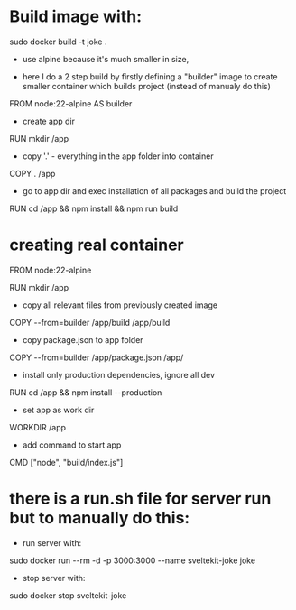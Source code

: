 # Build image with: 

sudo docker build -t joke . 


- use alpine because it's much smaller in size, 

- here I do a 2 step build by firstly defining a "builder" image to create smaller container which builds project (instead of manualy do this)

FROM node:22-alpine AS builder

- create app dir

RUN mkdir /app

- copy '.' - everything in the app folder into container

COPY . /app

- go to app dir and exec installation of all packages and build the project

RUN cd /app && npm install && npm run build 


# creating real container

FROM node:22-alpine

RUN mkdir /app

- copy all relevant files from previously created image

COPY --from=builder /app/build /app/build

- copy package.json to app folder

COPY --from=builder /app/package.json /app/

- install only production dependencies, ignore all dev

RUN cd /app && npm install --production

- set app as work dir

WORKDIR /app

- add command to start app

CMD ["node", "build/index.js"]


# there is a run.sh file for server run but to manually do this: 

- run server with: 

sudo docker run --rm -d -p 3000:3000 --name sveltekit-joke joke

- stop server with:

sudo docker stop sveltekit-joke
